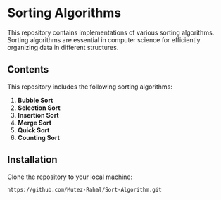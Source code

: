 # Sorting Algorithms

This repository contains implementations of various sorting algorithms. Sorting algorithms are essential in computer science for efficiently organizing data in different structures.

## Contents

This repository includes the following sorting algorithms:

1. **Bubble Sort**
2. **Selection Sort**
3. **Insertion Sort**
4. **Merge Sort**
5. **Quick Sort**
6. **Counting Sort**

## Installation

Clone the repository to your local machine:

```sh
https://github.com/Mutez-Rahal/Sort-Algorithm.git

